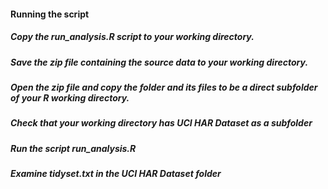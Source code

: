 #### Running the script
##### Copy the run_analysis.R script to your working directory.
##### Save the zip file containing the source data to your working directory.
##### Open the zip file and copy the folder and its files to be a direct subfolder of your R working directory.
##### Check that your working directory has UCI HAR Dataset as a subfolder
##### Run the script run_analysis.R 
##### Examine tidyset.txt in the UCI HAR Dataset folder


